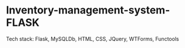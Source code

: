 # Inventory-management-system-FLASK
Tech stack: Flask, MySQLDb, HTML, CSS, JQuery, WTForms, Functools
 
